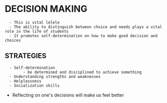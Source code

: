 # DECISION MAKING
      - This is vital lelele
      - The ability to distinguish between choice and needs plays a vital role in the life of students
      - It promotes self-determination on how to make good decision and choices

## STRATEGIES
      - Self-determination
            - be determined and disciplined to achieve something
      - Understanding strengths and weaknesses
      - Helplessness
      - Socialization skills
      
* Reflecting on one's decisions will make us feel better

